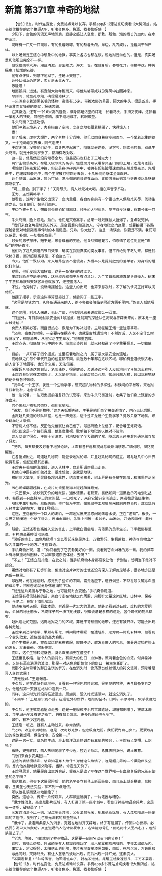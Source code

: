 # 新篇 第371章 神奇的地狱
        【告知书友，时代在变化，免费站点难以长存，手机app多书源站点切换看书大势所趋，站长给你推荐的这个换源APP，听书音色多、换源、找书都好使！】
       夕阳下，血色的河流无声地流淌，寂静之感让人窒息，断肢，残骸，泡的发白的血肉，在水中沉浮。
       河畔有一口又一口铜鼎，有的煮着眼球，有的熬着头颅。岸边，乱石成片，挂着风干的尸体。
       以上场景是王煊心中想象中的地狱，事实上各方也都在谈，说地狱是血色的。但是，真实场景和他所见完全不一样。
       他现在面朝大海，湛蓝清澈，碧空如洗，海天一色。在他身后，春暖花开，植被丰茂，神树摇曳下灿烂的花瓣。
       他有点怀疑，到底下地狱了，还是上天庭了。
       这种认知上的落差，实在是太巨大了。
       轰隆隆！
       地面颤抖，远处，有庞然大物奔跑而来，将他从略带咸味的海风中拉回神来。
       顷刻间，他童孔收缩，确信是地狱了。
       一头浑身长着漆黑长毛的怪物，高能有15米，带着浓郁的黑雾，硕大的牛头，很是凶戾，手持沉重而又锋锐的钢叉，极速奔跑。
       在其身边，还有一个16米高的怪物，满身都是浓密的棕毛，长着马头，手持哭丧棒，还拎着一条粗大的铁链，哗啦啦作响，脚下缩地成寸，转眼即至。
       牛头马面？王煊吃惊。
       他们冲着王煊来了，肉身扭曲了空间，立身之地都跟着模湖了，快得惊人！
       轰！
       到了后来，虚空大爆炸，两个生物十分恐怖，他们以肉身横穿空间而至，一个举着沉重的钢叉，一个抡动着哭丧棒，阴气滔天！
       王煊无惧，没等他们动手，自身先冲起来了，哐哐就是两拳，没客气，想索他的命，别说牛头马面，就是十殿阎罗到了，都照样敢对攻。
       这一刻，他虽然还没有倾尽全力，但最起码也打出了三墟之力！
       两个生物很高大，都是天级领域的高手，但是面对可以屠掉真圣门徒的王煊，还是有差距。
       哪怕他们率先发起冲锋，但还是在砰砰两声中，被拥有超级破限速度的王煊后发先至，先后击中，在璀璨的拳光中，两个生灵被打得四分五裂，十几米高的身体全面爆开。
       这个场面，血淋淋，颇为可怕，满地都是断骨还有血肉，连那沉重的钢叉与哭丧棒以及铁链都断裂了。
       “啊……误会，别下手了！”天际尽头，有人以元神大喝，担心声音来不及。
       因为，王煊要补拳！
       他看到，这两个生物又出现了，血肉重组，各自的身前有一个雷击木人偶烧成灰尽，流动生命之光，恢复他们，替他们而死。
       天边飞来十几人，带着最先进的拍摄器材，领头的人很焦急，见王煊没补拳，总算长出一口气。
       牛头马面，脸上没毛，煞白，他们是天级高手，结果一眨眼就被人捶爆了，差点就死掉。
       “我们来自金角星域的天外天，是金霞超凡频道的人，守在地狱之门这里，想要拍摄下各路探险者面对地狱突发事件时的本能反应。兄弟，你太勐了，这是一场误会，你要是不满，我们可以赔罪，补偿，一切都好商量。”
       领头的男子擦汗，赔不是，带着难看的笑脸，他自然知道理亏，怕惹恼了这位明显是“铁板”的神秘青年。
       他们为了超凡频道的节目效果，确实在拍摄真实的突发事件，但平日绝对不敢乱来，都是找软柿子捏，面对超级高手是，不会这么干。
       今天，他们一致认为，来人境界应该不是很高，大概率只是提前赶到的落单者，为身后的组织打前站。
       结果，他们发现大错特错，这是一条独行的过江龙。
       王煊的脸色不是多好看，这些超凡视频平台有点过分，为了节目效果还真是舍得投入，招来了牛族和马族的天妖客串也就罢了，还整蛊路人。
       不过，他克制了，没继续摆脸色，这些人的出现，也算来得及时，不了解的情况正好可以问他们。
       他摆了摆手，示意这件事算是揭过了，然后问了一些正事。
       “这里是地狱之门，从各条通道来的人，差不多都会降临到附近方圆千里内。”负责人帮他解惑。
       这个范围，对凡人来说，无比广阔，但对超凡者来说就那么一回事。
       “百里外，有目前地狱最安全的1号据点，是前期的探险队伍发现与开辟出来的，原本是一座古城遗址。”
       负责人有问必答，而且很热心，像是为了弥补过错，主动提醒王煊一些注意事项。
       “兄弟，夜晚的时候，一定要待在据点中，也就是古城遗址内！不然的话，人说不定什么时候就没了，彻底消失，从地狱活生生蒸发。”他郑重告戒。
       王煊点头，彻底放下心中的不快，简单交谈片刻，就已经知道了不少重要信息，一切都值了。
       目前，一共开辟了四个据点，这里临着地狱之门，属于最大最安全的遗址。
       而地狱之门每个年代开启的位置都不同，最近数十年都在这块区域，哪怕有些道统很古老，前人留下了地图等，也没什么用，无法借鉴。
       金霞超凡频道这位领队，名叫陆铭，很是健谈，边说还边不引人反感地问了王煊怎么称呼。
       王煊的身份实在太敏感了，无论是孙悟空，还是质检员孔煊，都是问题人物，真出现在地狱的话会有各种麻烦。
       “我单名一个王字，我是一个生物学家，研究超凡物种的多样性，种族间的平衡等，来地狱寻找新物种，准备采样。”
       他一边说着，一边取出提前准备好的试管等，来到牛头马面近前，收集了他们身上残留的少许血液。
       两个庞然大物毛骨悚然，但却没敢动。
       “道友，我们不是新物种。”两名天妖颤声道，主要是他们两个被轰杀怕了，内心无比恐惧。
       金霞超凡频道的领队陆铭，也是一阵无言，这个过江龙是个生物学家？竟敢只身下地狱，职业精神让人敬佩。
       不管别人信不信，反正他先催眠让自己信了，最起码脸上先信了，配合着王煊说话。
       意识到这是一个独行客后，他高度重视，敢单独下地狱的人绝对不简单。
       两人交谈了很久，王煊十分满意，对地狱有了个大致的了解，随后两人还用超凡通讯器互加了好友。
       “兄弟，每天都要及时看下地狱论坛，上面有各种危机提醒与最新消息等。”临别时，陆铭提醒他。
       在各据点附近，可连超凡秘网，能登录地狱论坛。并且超凡秘网的建立，可与超凡中心世界取得联系，但延迟极其厉害。
       王煊离开美丽的海岸线，进入丛林中，向着所谓的据点走去。
       和他心中固有的印象对比，很难想象，这就是地狱。
       橡树高大繁茂，明显具备超凡属性，结着黄金橡果，树上更是有金蝉在鸣叫，和橡果共泛金光。
       五色蝴蝶翩翩起舞，在成片的流星花海上泛起阵阵霞光。
       一只巴掌大、被炒到天价的地狱猫，通体漆黑，毛茸茸，突然如同一道黑色的闪电划过丛林，捕捉到一只血脉罕见的空间鼠，一口咬死了，未容它破开空间逃走，两者都是仙级生物。
       地狱中生机勃勃，景色美丽，物产极为丰富，在路途中王煊居然采摘到两株仙药，这还是有人经常出没的地方，相邻1号据点。
       沿途，王煊看到一个巨大的湖泊，一群地狱黑天鹅悠闲地荡着水波，正在“游湖”。很快，一头黑天鹅噗通一个勐子消失，再出水面时，鸟喙中衔着一条蛟龙，血淋淋，开始和同伴一起分食。
       随后，王煊还看到高耸入云的巨山，上半截白雪皑皑，有漆黑的灵草生长，下半截郁郁葱葱，有神虫金蚕的活动痕迹。
       “说好的冻土，血色地狱呢？怎么看起来像是净土，万物繁衍，生机蓬勃，神药与奇物出产极为丰富的一个地方。”王煊自语。
       手机奇物出现，道：“你只看到了它安静美好的一面，没看到它血淋淋的另一面，我的屏幕上有地狱重地的图标，可以直接送你去体验，去吗？”
       “不去！”王煊立刻拒绝，在此之前，连手机奇物本身都没敢让他一步到位，说明当下绝对不适合。
       虽然对地狱有了初步印象，但他对这片神奇的土地还没有深入了解的足够多，很多地方还是两眼一抹黑。
       最起码，他在施法时，感觉到了些许的不同，需要适应下，进行调整，不然在最关键与血腥的战斗中，稍有差池就是身死道消的下场。
       “就是这片美丽与宁静之地，也可能随时会变脸。”手机奇物说道。
       王煊没有尽信陆铭的话，亲自行走在地狱之门周围，用脚步丈量这片区域，山林中，裂谷间，平原上，都留下他的足迹。
       他动用精神天眼，看出本质，附近是一片宏大的遗迹。他甚至看到过石碑，腐朽的大罗铜母，烂掉的秘金箭头，不成样子的一块飞船残骸，很难说清是怎样的遗址，各个时代的物品都有。
       超出遗址的范围，远离地狱之门的区域，算是不可预测的地带，还没有被开辟，可能会出现各种危险。
       王煊来到边缘地带，果然有所觉，瞬间肌体绷紧，在遗址外，远方的一片乱石林中，他看到一个披头散发、遮住面孔的高大身影。
       这个生物是人形，穿着腐烂的麻布衣服，寂静不动，散发着瘆人的气息，像是通过挡在脸上的发丝，在看着他，沉默无声。
       而后，这个生物转过身去，身影直接消失在虚空中！
       王煊童孔收缩，这个人的后背上，有巨大的伤口，血淋淋，流淌着金色的血液，似非常神圣，又似有恶意满满的波动，那是一对灰色的断翅留下的伤口，被生生撕断了。
       而那个生物背着的那口生锈的断刀，在他消失时，曾荡漾出丝丝慑人的符文涟漪，预示着是异人级的武器！
       “真是怪异。”王煊皱眉。
       不久后，他在遗址外部地带，又看到一只银色的时光鸦，很罕见的物种，天生具备岁月之力，他居然第一天就在地狱中遇到一只。
       同样，这只时光鸦没有临近遗迹，展翅间，没入时光涟漪中，就这么消失了。
       “不简单！”王煊意识到不妥，在遗址外的世界，地狱的丛林，山岭，平原等地，似乎极度危险。
       不久后，他正式向着据点走去，这是一座规模不小的古城遗址，城墙都倒塌了，被草木淹没，至于城内早没有建筑物了，只有部分瓦砾，更多的痕迹埋在地下。
       城中，有不少超凡者。
       王煊刚一临近，就有人主动过来，非常热情。
       “兄弟，欢迎来到地狱，这是一次奇妙之旅，但也极度危险，我们要为自己负责，更要为身边的亲故着想啊，保住性命，安全第一。”
       这是一男一女，莫名的主动，脸上都洋溢着热诚而有真挚的笑容，让王煊有点发懵，认识吗？
       很快，兜兜转转，两人热络地聊了不少话，拉近关系后，总算表明身份，说出来意。
       “我们来自永安集团……”
       王煊的表情很精彩，总算知道两人为什么对他这么热情了，这是超凡界的一个保险巨头公司，想向他推销地狱意外险等，当然，肯定是天价了。
       王煊寻思着，他要是真出意外的话，受益人是谁？写在这个世界唯一有血缘关系的兄长王御圣的名字吗？
       那估摸着，他买下这份保险后，他的名字会立刻登上新闻头条，而且马上就会暴毙，估摸着，王御圣也无法受益，拿不到一点赔偿。
       所以他礼貌而坚决地拒绝了！
       突然，遗址中，传来一片惊呼声，人群那里沸腾了，一片喧嚣与嘈杂。
       “爆炸性消息，圣皇城那片区域，有人打进了第一座小城中，看到了神圣物品的碎片，这是头一遭啊，破纪录了！”
       突发的消息不止一则，没过多长时间，又有消息传来，机械圣庙区域，有人成功闯进一座倒塌的古庙中，见到了九色神光流转的神圣物品！
       “爆炸了，接连两条惊人的消息，宛若在地狱开天辟地，终于有进展了，传回中心世界，必然要引发巨大的轰动，真圣道场的人估计都要来了，这谁能忍得住？而这两个人要出名了，居然杀进去了。”
       “宁浩，陈隆，可能拿到了神圣物品，这是要一日间名动天下的节奏！”
       这时，已临近傍晚，外出的所有人都提前归回了，没人敢在夜晚来临前，不归古城遗址内。
       事实上，地狱很怪，太阳落山的刹那，整片天地直接漆黑如墨，而后，死气沉沉，万籁俱寂
       与此同时，天际尽头，有让人窒息的波动出现，而后出现一抹红光，逐渐变大。
       “不要看那里！”陆铭传音，他回遗址中了，就在不远处，提醒王煊快速低头，千万不要看。
       【告知书友，时代在变化，免费站点难以长存，手机app多书源站点切换看书大势所趋，站长给你推荐的这个换源APP，听书音色多、换源、找书都好使！】